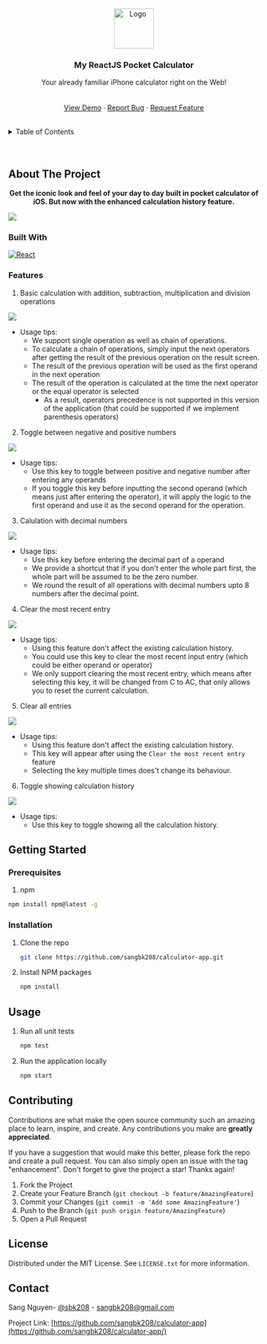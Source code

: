 <!-- Improved compatibility of back to top link: See: https://github.com/sangbk208/calculator-app/pull/73 -->
<a name="readme-top"></a>
<!--

<!-- PROJECT LOGO -->
<br />
<div align="center">
  <a href="https://github.com/sangbk208/calculator-app">
    <img src="https://scontent.fdad2-1.fna.fbcdn.net/v/t1.15752-9/308047587_3329898974000205_1583447077611546330_n.png?_nc_cat=108&ccb=1-7&_nc_sid=ae9488&_nc_aid=0&_nc_ohc=jkL9j-vxr-8AX8GOXDP&_nc_ht=scontent.fdad2-1.fna&oh=03_AVLQ21blP-RfP5MPIELObotwyAX7syRoUVBrF0r5Wrc6-g&oe=635B9DB2" alt="Logo" width="80" height="80">
  </a>

  <h3 align="center">My ReactJS Pocket Calculator</h3>

  <p align="center">
    Your already familiar iPhone calculator right on the Web!
    <br />
    <a href="https://github.com/sangbk208/calculator-app"></a>
    <br />
    <br />
    <a href="https://calculator-app-sbk208.surge.sh" target="_blank" >View Demo</a>
    ·
    <a href="https://github.com/sangbk208/calculator-app/issues" target="_blank">Report Bug</a>
    ·
    <a href="https://github.com/sangbk208/calculator-app/issues" target="_blank">Request Feature</a>
  </p>
</div>

<br />
<!-- TABLE OF CONTENTS -->
<details>
  <summary>Table of Contents</summary>
  <ol>
    <li>
      <a href="#about-the-project">About The Project</a>
      <ul>
        <li><a href="#built-with">Built With</a></li>
        <li><a href="#features">Features</a></li>
      </ul>
    </li>
    <li>
      <a href="#getting-started">Getting Started</a>
      <ul>
        <li><a href="#prerequisites">Prerequisites</a></li>
        <li><a href="#installation">Installation</a></li>
      </ul>
    </li>
    <li><a href="#usage">Usage</a></li>
    <li><a href="#contributing">Contributing</a></li>
    <li><a href="#license">License</a></li>
    <li><a href="#contact">Contact</a></li>
  </ol>
</details>
<br />
<br />

<!-- ABOUT THE PROJECT -->
## About The Project

<p style="text-align:center;font-weight:bold">Get the iconic look and feel of your day to day built in pocket calculator of iOS. But now with the enhanced calculation history feature. </p>


<img src="https://scontent.fdad2-1.fna.fbcdn.net/v/t1.15752-9/308433588_1273027566824995_5015009295740470954_n.png?_nc_cat=107&ccb=1-7&_nc_sid=ae9488&_nc_ohc=oar96CWt48sAX8zrowq&tn=UFFp9KPWjuFB6obj&_nc_ht=scontent.fdad2-1.fna&oh=03_AVI8gHCTn9y6EjvraUHuw8eLyMeCzlhqvSEgvw9qoGFyKw&oe=635E2CF9"/>


### Built With 
[![React][React.js]][React-url]

<!-- FEATURES -->
### Features

1. Basic calculation with addition, subtraction, multiplication and division operations
<img src="https://scontent.fdad2-1.fna.fbcdn.net/v/t1.15752-9/302042237_2331647100324576_5680458437511974654_n.png?_nc_cat=108&ccb=1-7&_nc_sid=ae9488&_nc_ohc=Ihde2kCYu6QAX9W5q2q&_nc_ht=scontent.fdad2-1.fna&oh=03_AVIvXlOck9a-qJvgHzq8KR2kV2BX1JcIf-RhI5A1cCwgug&oe=635C33D4"/>

* Usage tips:
  * We support single operation as well as chain of operations.
  * To calculate a chain of operations, simply input the next operators after getting the result of the previous operation on the result screen. 
  * The result of the previous operation will be used as the first operand in the next operation
  * The result of the operation is calculated at the time the next operator or the equal operator is selected
    * As a result, operators precedence is not supported in this version of the application (that could be supported if we implement parenthesis operators)
   
2. Toggle between negative and positive numbers
<img src="https://scontent.fdad1-4.fna.fbcdn.net/v/t1.15752-9/308843076_1347455919118309_840018354301587158_n.png?_nc_cat=105&ccb=1-7&_nc_sid=ae9488&_nc_ohc=ClM1E7jNHHUAX-m3Ul3&_nc_ht=scontent.fdad1-4.fna&oh=03_AVISeAsCykoqdcaCLtwktVV8En0rG8apBtefV6i3-SoNPw&oe=635ED5A4" />

* Usage tips:
  * Use this key to toggle between positive and negative number after entering any operands
  * If you toggle this key before inputting the second operand (which means just after entering the operator), it will apply the logic to the first operand and use it as the second operand for the operation.

3. Calulation with decimal numbers
<img src="https://scontent.fdad1-3.fna.fbcdn.net/v/t1.15752-9/307937178_1150144429219046_7504176242925541684_n.png?_nc_cat=110&ccb=1-7&_nc_sid=ae9488&_nc_ohc=64vi5kid8OoAX9GJ3fA&_nc_ht=scontent.fdad1-3.fna&oh=03_AVIRakYIftKVbAFYwvA2zTVLi_8zV1AcJ4YU1IgF5lGa0Q&oe=635D8329" />

* Usage tips:
  * Use this key before entering the decimal part of a operand
  * We provide a shortcut that if you don't enter the whole part first, the whole part will be assumed to be the zero number.
  * We round the result of all operations with decimal numbers upto 8 numbers after the decimal point.

4. Clear the most recent entry
<img src="https://scontent.fdad2-1.fna.fbcdn.net/v/t1.15752-9/308389188_658027405887436_5148273979904267451_n.png?_nc_cat=101&ccb=1-7&_nc_sid=ae9488&_nc_ohc=AZOmbZlyZMoAX_5Rhy3&tn=UFFp9KPWjuFB6obj&_nc_ht=scontent.fdad2-1.fna&oh=03_AVK7VzAMy7SmUh_bfHWUEC063g_A8tsdn-B6ujIuJBjCSw&oe=635C0DD0" />

* Usage tips:
  * Using this feature don't affect the existing calculation history.
  * You could use this key to clear the most recent input entry (which could be either operand or operator)
  * We only support clearing the most recent entry, which means after selecting this key, it will be changed from C to AC, that only allows you to reset the current calculation.

5. Clear all entries
<img src="https://scontent.fdad2-1.fna.fbcdn.net/v/t1.15752-9/309009763_6105273466153374_6911582910582384583_n.png?_nc_cat=108&ccb=1-7&_nc_sid=ae9488&_nc_ohc=7J06g0-W_X8AX8OMOuV&_nc_ht=scontent.fdad2-1.fna&oh=03_AVLZeHnLFbjkvzpmjNxRFZQqEGxaa7g9sGSeUzxTNuupuw&oe=635D378B" />

* Usage tips:
  * Using this feature don't affect the existing calculation history.
  * This key will appear after using the `Clear the most recent entry` feature
  * Selecting the key multiple times does't change its behaviour. 

6. Toggle showing calculation history
<img src="https://scontent.fdad1-3.fna.fbcdn.net/v/t1.15752-9/309629645_389344673249796_8323968441335206452_n.png?_nc_cat=110&ccb=1-7&_nc_sid=ae9488&_nc_ohc=yh5hzb5-c2sAX8YbDEE&_nc_ht=scontent.fdad1-3.fna&oh=03_AVLBG2Efuv67ze5BFpcuRAEQneqLi9-zWKwO0Hqz4enwGg&oe=635F362A" />

* Usage tips:
  * Use this key to toggle showing all the calculation history.

<!-- GETTING STARTED -->
## Getting Started

### Prerequisites
1. npm
  ```sh
  npm install npm@latest -g
  ```

### Installation

1. Clone the repo
   ```sh
   git clone https://github.com/sangbk208/calculator-app.git
   ```

2. Install NPM packages
   ```sh
   npm install
   ```


<!-- USAGE EXAMPLES -->
## Usage

1. Run all unit tests
   ```sh
   npm test
   ```
   
2. Run the application locally 
   ```sh
   npm start
   ```

<!-- CONTRIBUTING -->
## Contributing

Contributions are what make the open source community such an amazing place to learn, inspire, and create. Any contributions you make are **greatly appreciated**.

If you have a suggestion that would make this better, please fork the repo and create a pull request. You can also simply open an issue with the tag "enhancement".
Don't forget to give the project a star! Thanks again!

1. Fork the Project
2. Create your Feature Branch (`git checkout -b feature/AmazingFeature`)
3. Commit your Changes (`git commit -m 'Add some AmazingFeature'`)
4. Push to the Branch (`git push origin feature/AmazingFeature`)
5. Open a Pull Request


<!-- LICENSE -->
## License

Distributed under the MIT License. See `LICENSE.txt` for more information.


<!-- CONTACT -->
## Contact

Sang Nguyen- [@sbk208](https://www.linkedin.com/in/sbk208/) - sangbk208@gmail.com

Project Link: [https://github.com/sangbk208/calculator-app](https://github.com/sangbk208/calculator-app/)

[React.js]: https://img.shields.io/badge/React-20232A?style=for-the-badge&logo=react&logoColor=61DAFB
[React-url]: https://reactjs.org/
